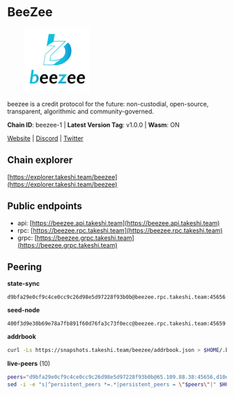 # BeeZee

<figure><img src="https://github.com/takeshi-val/Logo/raw/main/beezee.png" alt=""><figcaption></figcaption></figure>

beezee is a credit protocol for the future: non-custodial, open-source, transparent, algorithmic and community-governed.

**Chain ID**: beezee-1 | **Latest Version Tag**: v1.0.0 | **Wasm**: ON

[Website](https://beezeeprotocol.io) | [Discord](https://discord.gg/beezeeprotocol) | [Twitter](https://twitter.com/beezee\_protocol)

## Chain explorer

[https://explorer.takeshi.team/beezee](https://explorer.takeshi.team/beezee)

## Public endpoints

* api: [https://beezee.api.takeshi.team](https://beezee.api.takeshi.team)
* rpc: [https://beezee.rpc.takeshi.team](https://beezee.rpc.takeshi.team)
* grpc: [https://beezee.grpc.takeshi.team](https://beezee.grpc.takeshi.team)

## Peering

**state-sync**

```
d9bfa29e0cf9c4ce0cc9c26d98e5d97228f93b0b@beezee.rpc.takeshi.team:45656
```

**seed-node**

```
400f3d9e30b69e78a7fb891f60d76fa3c73f0ecc@beezee.rpc.takeshi.team:45659
```

**addrbook**

```bash
curl -Ls https://snapshots.takeshi.team/beezee/addrbook.json > $HOME/.bze/config/addrbook.json
```

**live-peers** (10)

```bash
peers="d9bfa29e0cf9c4ce0cc9c26d98e5d97228f93b0b@65.109.88.38:45656,d10e5704f3c8e9dd6ef42445e4b88bb57d0a8289@65.108.8.247:18556,ced9f0d84104ce5fad53e91548ed9f7f16599d10@176.9.22.117:54656,76969af1bccdd4dcc511741b171c3d4ccb837ba6@146.59.85.223:18556,84f821d36d45cc0cdaa4ff05297e888bb0d9de8f@85.237.193.111:26656,7a6e1490d4b2d32b7e37d1e1cb35e143d2492517@51.79.159.79:16656,9cb92702727bc5f3d40154e625b9553a04f4d649@65.109.104.72:18556,9ab42d56b7cfd78eeed997b276dc7aec27374e42@65.109.52.156:10656,305d93229a89ae46265ef08536aa962d4a0dee67@65.108.131.18:26656,5ffee90e41903f6fba29dc75446d536a02d626fe@65.108.232.150:18095"
sed -i -e "s|^persistent_peers *=.*|persistent_peers = \"$peers\"|" $HOME/.bze/config/config.toml
```
